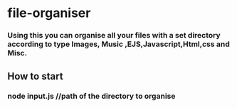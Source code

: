 # file-organiser
### Using this you can organise all your files with a set directory according to type Images, Music ,EJS,Javascript,Html,css and Misc.
## How to start
### node input.js //path of the directory to organise
